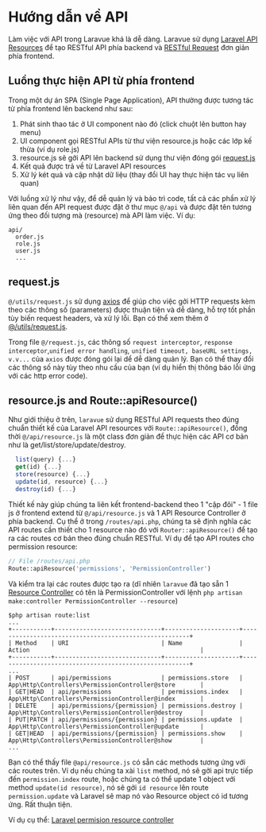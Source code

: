 # Hướng dẫn về API

Làm việc với API trong Laravue khá là dễ dàng. Laravue sử dụng [Laravel API Resources](https://laravel.com/docs/5.8/eloquent-resources) để tạo RESTful API phía backend và [RESTful Request](https://github.com/tuandm/laravue/blob/master/resources/js/api/resource.js) đơn giản phía frontend. 

## Luồng thực hiện API từ phía frontend

Trong một dự án SPA (Single Page Application), API thường được tương tác từ phía frontend lên backend như sau:
1. Phát sinh thao tác ở UI component nào đó (click chuột lên button hay menu)
2. UI component gọi RESTful APIs từ thư viện resource.js hoặc các lớp kế thừa (ví dụ role.js)
3. resource.js sẽ gởi API lên backend sử dụng thư viện đóng gói [request.js](https://github.com/tuandm/laravue/blob/master/resources/js/utils/request.js)
4. Kết quả được trả về từ Laravel API resources
5. Xử lý két quả và cập nhật dữ liệu (thay đổi UI hay thực hiện tác vụ liên quan)

Với luồng xử lý như vậy, để dễ quản lý và bảo trì code, tất cả các phần xử lý liên quan đến API request được đặt ở thư mục `@/api` và được đặt tên tương ứng theo đối tượng mà (resource) mà API làm việc. Ví dụ:

```
api/
  order.js
  role.js
  user.js
  ...
```

## request.js

`@/utils/request.js` sử dụng [axios](https://github.com/axios/axios) để giúp cho việc gởi HTTP requests kèm theo các thông số (parameters) được thuận tiện và dễ dàng, hỗ trợ tốt phần tùy biến request headers, và xử lý lỗi. Bạn có thể xem thêm ở [@/utils/request.js](https://github.com/tuandm/laravue/blob/master/resources/js/utils/request.js).

Trong file `@/request.js`, các thông số `request interceptor`, `response interceptor`,`unified error handling`, `unified timeout, baseURL settings, v.v...` của `axios` được đóng gói lại dể dễ dàng quản lý. Bạn có thể thay đổi các thông số này tùy theo nhu cầu của bạn (ví dụ hiển thị thông báo lỗi ứng với các http error code).

## resource.js and Route::apiResource()

Như giới thiệu ở trên, `laravue` sử dụng RESTful API requests theo đúng chuẩn thiết kế của Laravel API resources với `Route::apiResource()`, đồng thời `@/api/resource.js` là một class đơn giản để thực hiện các API cơ bản như là get/list/store/update/destroy. 

```js
  list(query) {...}
  get(id) {...}
  store(resource) {...}
  update(id, resource) {...}
  destroy(id) {...}
````

Thiết kế này giúp chúng ta liên kết frontend-backend theo 1 "cặp đôi" - 1 file js ở frontend extend từ `@/api/resource.js` và 1 API Resource Controller ở phía backend. Cụ thể ở trong `/routes/api.php`, chúng ta sẽ định nghĩa các API routes cần thiết cho 1 resource nào đó với `Router::apiResource()` để tạo ra các routes cơ bản theo đúng chuẩn RESTful. Ví dụ để tạo API routes cho permission resource:
```php
// File /routes/api.php
Route::apiResource('permissions', 'PermissionController')
```

Và kiểm tra lại các routes được tạo ra (dĩ nhiên `laravue` đã tạo sẵn 1 [Resource Controller](https://laravel.com/docs/master/controllers#resource-controllers) có tên là PermissionController với lệnh `php artisan make:controller PermissionController --resource`)
```
$php artisan route:list
...
+-----------+------------------------------+---------------------+-------------------------------------------------------+
| Method    | URI                          | Name                | Action                                                |
+-----------+------------------------------+---------------------+-------------------------------------------------------+
...
| POST      | api/permissions              | permissions.store   | App\Http\Controllers\PermissionController@store       |
| GET|HEAD  | api/permissions              | permissions.index   | App\Http\Controllers\PermissionController@index       |
| DELETE    | api/permissions/{permission} | permissions.destroy | App\Http\Controllers\PermissionController@destroy     |
| PUT|PATCH | api/permissions/{permission} | permissions.update  | App\Http\Controllers\PermissionController@update      |
| GET|HEAD  | api/permissions/{permission} | permissions.show    | App\Http\Controllers\PermissionController@show        |
...
```
Bạn có thể thấy file `@api/resource.js` có sẵn các methods tương ứng với các routes trên. Ví dụ nếu chúng ta xài `list` method, nó sẽ gởi api trực tiếp đến `permission.index` route, hoặc chúng ta có thể update 1 object với method `update(id resource)`, nó sẽ gởi `id resource` lên route `permission.update` và Laravel sẽ map nó vào Resource object có id tương ứng. Rất thuận tiện.

Ví dụ cụ thể: [Laravel permision resource controller](https://github.com/tuandm/laravue/blob/master/app/Http/Controllers/PermissionController.php)
